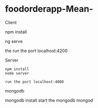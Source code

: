 # foodorderapp-Mean-

Client    


  npm install 
  
  ng serve
  
  the run the port localhost:4200 
  
  
  
  Server
  
    npm install
    node server 
    
    run the port localhost:4000
    
   mongodb
   
   
   mongodb  install 
   start the mongodb 
    mongod 
